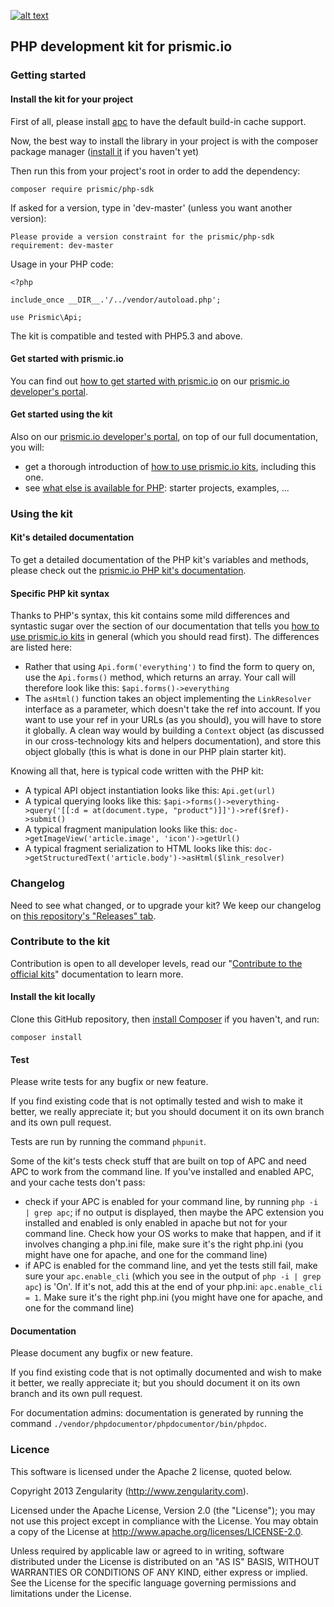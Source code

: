 [![alt text](https://travis-ci.org/prismicio/php-kit.png?branch=master "Travis build")](https://travis-ci.org/prismicio/php-kit)

## PHP development kit for prismic.io

### Getting started

#### Install the kit for your project

First of all, please install [apc](http://www.php.net/manual/en/ref.apc.php) to have the default build-in cache support.

Now, the best way to install the library in your project is with the composer package manager ([install it](https://getcomposer.org/doc/00-intro.md) if you haven't yet)

Then run this from your project's root in order to add the dependency:

```
composer require prismic/php-sdk
```

If asked for a version, type in 'dev-master' (unless you want another version):

```
Please provide a version constraint for the prismic/php-sdk requirement: dev-master
```

Usage in your PHP code:

```
<?php

include_once __DIR__.'/../vendor/autoload.php';

use Prismic\Api;

```

The kit is compatible and tested with PHP5.3 and above.

#### Get started with prismic.io

You can find out [how to get started with prismic.io](https://developers.prismic.io/documentation/UjBaQsuvzdIHvE4D/getting-started) on our [prismic.io developer's portal](https://developers.prismic.io/).

#### Get started using the kit

Also on our [prismic.io developer's portal](https://developers.prismic.io/), on top of our full documentation, you will:
 * get a thorough introduction of [how to use prismic.io kits](https://developers.prismic.io/documentation/UjBe8bGIJ3EKtgBZ/api-documentation#kits-and-helpers), including this one.
 * see [what else is available for PHP](https://developers.prismic.io/technologies/UjBh98uvzeMJvE4q/php): starter projects, examples, ...

### Using the kit

#### Kit's detailed documentation

To get a detailed documentation of the PHP kit's variables and methods, please check out the [prismic.io PHP kit's documentation](http://prismicio.github.io/php-kit/).

#### Specific PHP kit syntax

Thanks to PHP's syntax, this kit contains some mild differences and syntastic sugar over the section of our documentation that tells you [how to use prismic.io kits](https://developers.prismic.io/documentation/UjBe8bGIJ3EKtgBZ/api-documentation#kits-and-helpers) in general (which you should read first). The differences are listed here:

 * Rather that using `Api.form('everything')` to find the form to query on, use the `Api.forms()` method, which returns an array. Your call will therefore look like this: `$api.forms()->everything`
 * The `asHtml()` function takes an object implementing the `LinkResolver` interface as a parameter, which doesn't take the ref into account. If you want to use your ref in your URLs (as you should), you will have to store it globally. A clean way would by building a `Context` object (as discussed in our cross-technology kits and helpers documentation), and store this object globally (this is what is done in our PHP plain starter kit).

Knowing all that, here is typical code written with the PHP kit:

 * A typical API object instantiation looks like this: `Api.get(url)`
 * A typical querying looks like this: `$api->forms()->everything->query('[[:d = at(document.type, "product")]]')->ref($ref)->submit()`
 * A typical fragment manipulation looks like this: `doc->getImageView('article.image', 'icon')->getUrl()`
 * A typical fragment serialization to HTML looks like this: `doc->getStructuredText('article.body')->asHtml($link_resolver)`

### Changelog

Need to see what changed, or to upgrade your kit? We keep our changelog on [this repository's "Releases" tab](https://github.com/prismicio/php-kit/releases).

### Contribute to the kit

Contribution is open to all developer levels, read our "[Contribute to the official kits](https://developers.prismic.io/documentation/UszOeAEAANUlwFpp/contribute-to-the-official-kits)" documentation to learn more.

#### Install the kit locally

Clone this GitHub repository, then [install Composer](https://getcomposer.org/doc/00-intro.md) if you haven't, and run:

```
composer install
```

#### Test

Please write tests for any bugfix or new feature.

If you find existing code that is not optimally tested and wish to make it better, we really appreciate it; but you should document it on its own branch and its own pull request.

Tests are run by running the command `phpunit`.

Some of the kit's tests check stuff that are built on top of APC and need APC to work from the command line. If you've installed and enabled APC, and your cache tests don't pass:
 * check if your APC is enabled for your command line, by running `php -i | grep apc`; if no output is displayed, then maybe the APC extension you installed and enabled is only enabled in apache but not for your command line. Check how your OS works to make that happen, and if it involves changing a php.ini file, make sure it's the right php.ini (you might have one for apache, and one for the command line)
 * if APC is enabled for the command line, and yet the tests still fail, make sure your `apc.enable_cli` (which you see in the output of  `php -i | grep apc`) is 'On'. If it's not, add this at the end of your php.ini: `apc.enable_cli = 1`. Make sure it's the right php.ini (you might have one for apache, and one for the command line)

#### Documentation

Please document any bugfix or new feature.

If you find existing code that is not optimally documented and wish to make it better, we really appreciate it; but you should document it on its own branch and its own pull request.

For documentation admins: documentation is generated by running the command `./vendor/phpdocumentor/phpdocumentor/bin/phpdoc`.

### Licence

This software is licensed under the Apache 2 license, quoted below.

Copyright 2013 Zengularity (http://www.zengularity.com).

Licensed under the Apache License, Version 2.0 (the "License"); you may not use this project except in compliance with the License. You may obtain a copy of the License at http://www.apache.org/licenses/LICENSE-2.0.

Unless required by applicable law or agreed to in writing, software distributed under the License is distributed on an "AS IS" BASIS, WITHOUT WARRANTIES OR CONDITIONS OF ANY KIND, either express or implied. See the License for the specific language governing permissions and limitations under the License.
